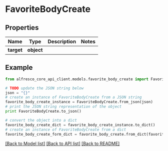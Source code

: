 # FavoriteBodyCreate


## Properties
Name | Type | Description | Notes
------------ | ------------- | ------------- | -------------
**target** | **object** |  | 

## Example

```python
from alfresco_core_api_client.models.favorite_body_create import FavoriteBodyCreate

# TODO update the JSON string below
json = "{}"
# create an instance of FavoriteBodyCreate from a JSON string
favorite_body_create_instance = FavoriteBodyCreate.from_json(json)
# print the JSON string representation of the object
print FavoriteBodyCreate.to_json()

# convert the object into a dict
favorite_body_create_dict = favorite_body_create_instance.to_dict()
# create an instance of FavoriteBodyCreate from a dict
favorite_body_create_form_dict = favorite_body_create.from_dict(favorite_body_create_dict)
```
[[Back to Model list]](../README.md#documentation-for-models) [[Back to API list]](../README.md#documentation-for-api-endpoints) [[Back to README]](../README.md)


